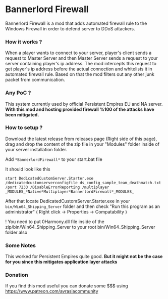 # Bannerlord Firewall

Bannerlord Firewall is a mod that adds automated firewall rule to the Windows Firewall in order to defend server to DDoS attackers.

### How it works ?

When a player wants to connect to your server, player's client sends a request to Master Server and then Master Server sends a request to your server containing player's ip address. The mod intercepts this request to get player's ip address before the actual connection and whitelists it in automated firewall rule. Based on that the mod filters out any other junk packet from communication.

### Any PoC ?

This system currently used by official Persistent Empires EU and NA server. **With this mod and hosting provided firewall %100 of the attacks have been mitigated.**

### How to setup ?

Download the latest release from releases page (Right side of this page), drag and drop the content of the zip file in your "Modules" folder inside of your server installation folder.

Add `*BannerlordFirewall*` to your start.bat file

It should look like this

```
start DedicatedCustomServer.Starter.exe /dedicatedcustomserverconfigfile ds_config_sample_team_deathmatch.txt /port 7233 /DisableErrorReporting /multiplayer _MODULES_*Native*Multiplayer*BannerlordFirewall*_MODULES_
```

After that locate DedicatedCustomServer.Starter.exe in your `bin/Win64_Shipping_Server` folder and then check "Run this program as an administrator" ( Right click -> Properties -> Compatability )

! You need to put 0Harmony.dll file inside of the zip/bin/Win64_Shipping_Server to your root bin/Win64_Shipping_Server folder also

### Some Notes

This worked for Persistent Empires quite good. **But it might not be the case for you since this mitigates application layer attacks**

### Donation

If you find this mod useful you can donate some $$$ using https://www.patreon.com/avrasiacommunity
